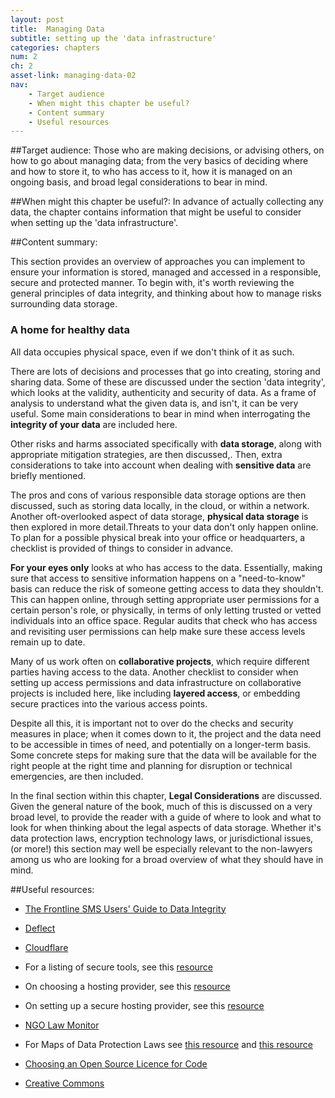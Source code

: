 ```yaml
---
layout: post
title:  Managing Data
subtitle: setting up the 'data infrastructure'
categories: chapters
num: 2
ch: 2
asset-link: managing-data-02
nav: 
    - Target audience
    - When might this chapter be useful? 
    - Content summary
    - Useful resources
---
```


##<span id="target-audience">Target audience</span>:
Those who are making decisions, or advising others, on how to go about managing data; from the very basics of deciding where and how to store it, to who has access to it, how it is managed on an ongoing basis, and broad legal considerations to bear in mind. 

##<span id="when-might-this-chapter-be-useful?">When might this chapter be useful?</span>:
In advance of actually collecting any data, the chapter contains information that might be useful to consider when setting up the 'data infrastructure'.

##<span id="content-summary">Content summary</span>:

This section provides an overview of approaches you can implement to ensure your information is stored, managed and accessed in a responsible, secure and protected manner. To begin with, it's worth reviewing the general principles of data integrity, and thinking about how to manage risks surrounding data storage.

### A home for healthy data 

All data occupies physical space, even if we don't think of it as such.

There are lots of decisions and processes that go into creating, storing and sharing data. Some of these are discussed under the section 'data integrity', which looks at the validity, authenticity and security of data. As a frame of analysis to understand what the given data is, and isn't, it can be very useful. Some main considerations to bear in mind when interrogating the **integrity of your data** are included here.

Other risks and harms associated specifically with **data storage**, along with appropriate mitigation strategies, are then discussed,. Then, extra considerations to take into account when dealing with **sensitive data** are briefly mentioned.

The pros and cons of various responsible data storage options are then discussed, such as storing data locally, in the cloud, or within a network. Another oft-overlooked aspect of data storage, **physical data storage** is then explored in more detail.Threats to your data don't only happen online. To plan for a possible physical break into your office or headquarters, a checklist is provided of things to consider in advance.

**For your eyes only** looks at who has access to the data. Essentially, making sure that access to sensitive information happens on a "need-to-know" basis can reduce the risk of someone getting access to data they shouldn't. This can happen online, through setting appropriate user permissions for a certain person's role, or physically, in terms of only letting trusted or vetted individuals into an office space. Regular audits that check who has access and revisiting user permissions can help make sure these access levels remain up to date.

Many of us work often on **collaborative projects**, which require different parties having access to the data. Another checklist to consider when setting up access permissions and data infrastructure on collaborative projects is included here, like including **layered access**, or embedding secure practices into the various access points.

Despite all this, it is important not to over do the checks and security measures in place; when it comes down to it, the project and the data need to be accessible in times of need, and potentially on a longer-term basis. Some concrete steps for making sure that the data will be available for the right people at the right time and planning for disruption or technical emergencies, are then included.

In the final section within this chapter, **Legal Considerations** are discussed. Given the general nature of the book, much of this is discussed on a very broad level, to provide the reader with a guide of where to look and what to look for when thinking about the legal aspects of data storage. Whether it's data protection laws, encryption technology laws, or jurisdictional issues, (or more!) this section may well be especially relevant to the non-lawyers among us who are looking for a broad overview of what they should have in mind.

##<span id="useful-resources">Useful resources</span>:

* [The Frontline SMS Users' Guide to Data Integrity](http://www.frontlinesms.com/wp-content/uploads/2011/08/frontlinesms_userguide.pdf)

* [Deflect](https://deflect.ca/)

* [Cloudflare](https://www.cloudflare.com)

* For a listing of secure tools, see this [resource](https://www.prismbreak.org)

* On choosing a hosting provider, see this [resource](https://learn.equalit.ie/wiki/Responsible_Data_Forum_on_Hosting)

* On setting up a secure hosting provider, see this [resource](https://learn.equalit.ie/wiki/Secure_hosting_guide)

* [NGO Law Monitor](http://www.icnl.org/research/monitor/)

*  For Maps of Data Protection Laws see [this resource](http://www.forrestertools.com/heatmap/) and [this resource](http://www.dlapiperdataprotection.com/#handbook/world-map-section)

*  [Choosing an Open Source Licence for Code](http://choosealicense.com)

*  [Creative Commons](https://creativecommons.org)
